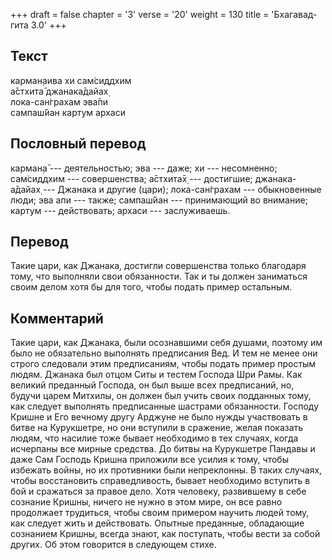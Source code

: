 +++
draft = false
chapter = '3'
verse = '20'
weight = 130
title = 'Бхагавад-гита 3.0'
+++
## Текст

карман̣аива хи сам̇сиддхим  
а̄стхита̄ джанака̄дайах̣  
лока-сан̇грахам эва̄пи  
сампаш́йан картум архаси

## Пословный перевод

карман̣а̄ --- деятельностью; эва --- даже; хи --- несомненно; сам̇сиддхим
--- совершенства; а̄стхита̄х̣ --- достигшие; джанака-а̄дайах̣ --- Джанака и
другие (цари); лока-сан̇грахам --- обыкновенные люди; эва апи --- также;
сампаш́йан --- принимающий во внимание; картум --- действовать; архаси
--- заслуживаешь.

## Перевод

Такие цари, как Джанака, достигли совершенства только благодаря тому,
что выполняли свои обязанности. Так и ты должен заниматься своим делом
хотя бы для того, чтобы подать пример остальным.

## Комментарий

Такие цари, как Джанака, были осознавшими себя душами, поэтому им было
не обязательно выполнять предписания Вед. И тем не менее они строго
следовали этим предписаниям, чтобы подать пример простым людям. Джанака
был отцом Ситы и тестем Господа Шри Рамы. Как великий преданный Господа,
он был выше всех предписаний, но, будучи царем Митхилы, он должен был
учить своих подданных тому, как следует выполнять предписанные шастрами
обязанности. Господу Кришне и Его вечному другу Арджуне не было нужды
участвовать в битве на Курукшетре, но они вступили в сражение, желая
показать людям, что насилие тоже бывает необходимо в тех случаях, когда
исчерпаны все мирные средства. До битвы на Курукшетре Пандавы и даже Сам
Господь Кришна приложили все усилия к тому, чтобы избежать войны, но их
противники были непреклонны. В таких случаях, чтобы восстановить
справедливость, бывает необходимо вступить в бой и сражаться за правое
дело. Хотя человеку, развившему в себе сознание Кришны, ничего не нужно
в этом мире, он все равно продолжает трудиться, чтобы своим примером
научить людей тому, как следует жить и действовать. Опытные преданные,
обладающие сознанием Кришны, всегда знают, как поступать, чтобы вести за
собой других. Об этом говорится в следующем стихе.
